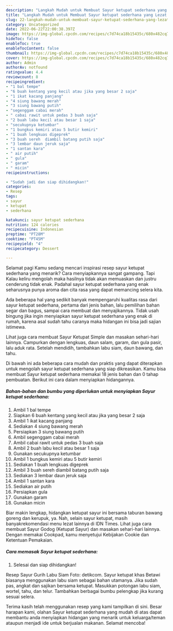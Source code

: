```yaml
---
description: "Langkah Mudah untuk Membuat Sayur ketupat sederhana yang Lezat Sekali, Buat Buka Puasa}"
title: "Langkah Mudah untuk Membuat Sayur ketupat sederhana yang Lezat Sekali, Buat Buka Puasa}"
slug: 22-langkah-mudah-untuk-membuat-sayur-ketupat-sederhana-yang-lezat-sekali-buat-buka-puasa
category: Uncategorized
date: 2022-06-22T22:00:38.397Z
image: https://img-global.cpcdn.com/recipes/c7d74ca18b15435c/680x482cq70/sayur-ketupat-sederhana-foto-resep-utama.jpg
hideToc: false
enableToc: true
enableTocContent: false
thumbnail: https://img-global.cpcdn.com/recipes/c7d74ca18b15435c/680x482cq70/sayur-ketupat-sederhana-foto-resep-utama.jpg
cover: https://img-global.cpcdn.com/recipes/c7d74ca18b15435c/680x482cq70/sayur-ketupat-sederhana-foto-resep-utama.jpg
author: Admin
authorAv: notfound
ratingvalue: 4.4
reviewcount: 8
recipeingredient:
- "1 bal tempe"
- "6 buah kentang yang kecil atau jika yang besar 2 saja"
- "1 ikat kacang panjang"
- "4 siung bawang merah"
- "3 siung bawang putih"
- "segenggam cabai merah"
- " cabai rawit untuk pedas 3 buah saja"
- "2 buah labu kecil atau besar 1 saja"
- "secukupnya ketumbar"
- "1 bungkus kemiri atau 5 butir kemiri"
- "1 buah lengkuas digeprek"
- "3 buah sereh  diambil batang putih saja"
- "3 lembar daun jeruk saja"
- "1 santan kara"
- " air putih"
- " gula"
- " garam"
- " micin"
recipeinstructions:

- "Sudah jadi dan siap dihidangkan!"
categories:
- Resep
tags:
- sayur
- ketupat
- sederhana

katakunci: sayur ketupat sederhana 
nutrition: 124 calories
recipecuisine: Indonesian
preptime: "PT28M"
cooktime: "PT45M"
recipeyield: "4"
recipecategory: Dessert

---
```



Selamat pagi Kamu sedang mencari inspirasi resep sayur ketupat sederhana yang menarik? Cara menyiapkannya sangat gampang. Tapi Kalau keliru mengolah maka hasilnya tidak akan memuaskan dan justru cenderung tidak enak. Padahal sayur ketupat sederhana yang enak seharusnya punya aroma dan cita rasa yang dapat memancing selera kita.


Ada beberapa hal yang sedikit banyak mempengaruhi kualitas rasa dari sayur ketupat sederhana, pertama dari jenis bahan, lalu pemilihan bahan segar dan bagus, sampai cara membuat dan menyajikannya. Tidak usah bingung jika ingin menyiapkan sayur ketupat sederhana yang enak di rumah, karena asal sudah tahu caranya maka hidangan ini bisa jadi sajian istimewa.

Lihat juga cara membuat Sayur Ketupat Simple dan masakan sehari-hari lainnya. Campurkan dengan lengkuas, daun salam, garam, dan gula pasir, lalu aduk rata. Setelah mendidih, tambahkan labu siam, daun bawang, dan tahu.


Di bawah ini ada beberapa cara mudah dan praktis yang dapat diterapkan untuk mengolah sayur ketupat sederhana yang siap dikreasikan. Kamu bisa membuat Sayur ketupat sederhana memakai 18 jenis bahan dan 0 tahap pembuatan. Berikut ini cara dalam menyiapkan hidangannya.

<!--inarticleads1-->

##### Bahan-bahan dan bumbu yang diperlukan untuk menyiapkan Sayur ketupat sederhana:

1. Ambil 1 bal tempe
1. Siapkan 6 buah kentang yang kecil atau jika yang besar 2 saja
1. Ambil 1 ikat kacang panjang
1. Sediakan 4 siung bawang merah
1. Persiapkan 3 siung bawang putih
1. Ambil segenggam cabai merah
1. Ambil  cabai rawit untuk pedas 3 buah saja
1. Ambil 2 buah labu kecil atau besar 1 saja
1. Gunakan secukupnya ketumbar
1. Ambil 1 bungkus kemiri atau 5 butir kemiri
1. Sediakan 1 buah lengkuas digeprek
1. Ambil 3 buah sereh  diambil batang putih saja
1. Sediakan 3 lembar daun jeruk saja
1. Ambil 1 santan kara
1. Sediakan  air putih
1. Persiapkan  gula
1. Gunakan  garam
1. Gunakan  micin


Biar makin lengkap, hidangkan ketupat sayur ini bersama taburan bawang goreng dan kerupuk, ya. Nah, selain sayur ketupat, masih banyakrekomendasi menu lezat lainnya di IDN Times. Lihat juga cara membuat Sayur Godog (Ketupat Sayur) dan masakan sehari-hari lainnya. Dengan memakai Cookpad, kamu menyetujui Kebijakan Cookie dan Ketentuan Pemakaian. 

<!--inarticleads2-->

##### Cara memasak Sayur ketupat sederhana:


1. Selesai dan siap dihidangkan!

Resep Sayur Gurih Labu Siam Foto: detikcom. Sayur ketupat khas Betawi biasanya menggunakan labu siam sebagai bahan utamanya. Jika sudah pas, angkat dan sajikan bersama ketupat. Masukkan potongan labu siam, wortel, tahu, dan telur. Tambahkan berbagai bumbu pelengkap jika kurang sesuai selera. 

Terima kasih telah menggunakan resep yang kami tampilkan di sini. Besar harapan kami, olahan Sayur ketupat sederhana yang mudah di atas dapat membantu anda menyiapkan hidangan yang menarik untuk keluarga/teman ataupun menjadi ide untuk berjualan makanan. Selamat mencoba!
